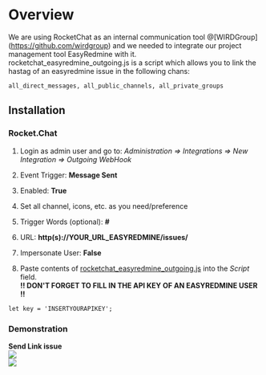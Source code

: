 # Overview
We are using RocketChat as an internal communication tool @[WIRDGroup] (https://github.com/wirdgroup) and we needed to integrate our project management tool EasyRedmine with it.<br>
rocketchat_easyredmine_outgoing.js is a script which allows you to link the hastag of an easyredmine issue in the following chans:
```
all_direct_messages, all_public_channels, all_private_groups
```

## Installation

### Rocket.Chat

1. Login as admin user and go to:
_Administration => Integrations => New Integration => Outgoing WebHook_

2. Event Trigger: **Message Sent**

3. Enabled: **True**

4. Set all channel, icons, etc. as you need/preference

5. Trigger Words (optional): **#**

6. URL: **http(s)://YOUR_URL_EASYREDMINE/issues/**

7. Impersonate User: **False**

8. Paste contents of [rocketchat_easyredmine_outgoing.js](https://github.com/wirdgroup/rocketchat-easyredmine/blob/master/rocketchat_easyredmine_outgoing.js) into the _Script_ field. <br>**!! DON'T FORGET TO FILL IN THE API KEY OF AN EASYREDMINE USER !!**
```
let key = 'INSERTYOURAPIKEY';
```

### Demonstration
**Send Link issue**<br>
<img src=https://github.com/wirdgroup/rocketchat-easyredmine/blob/master/screenshots/rocketchat_easyredmine_1.png><br>
<img src=https://github.com/wirdgroup/rocketchat-easyredmine/blob/master/screenshots/rocketchat_easyredmine_2.png>
